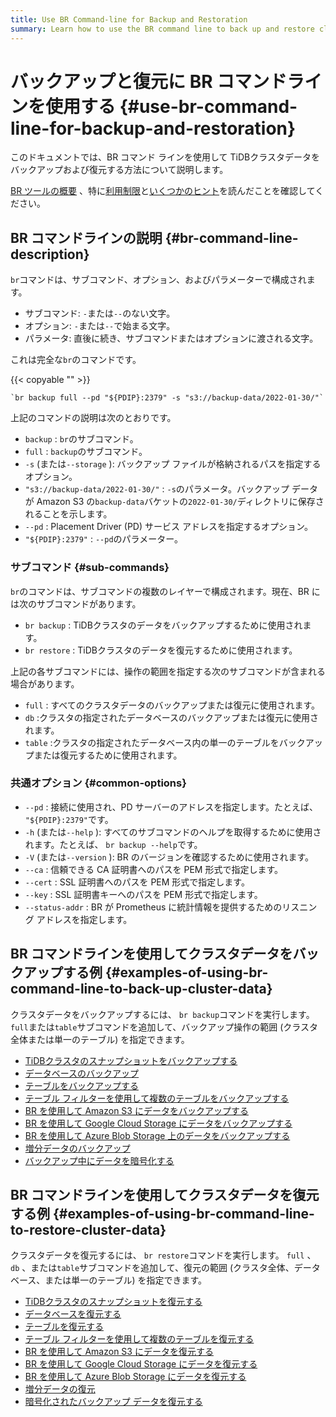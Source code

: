 ```yaml
---
title: Use BR Command-line for Backup and Restoration
summary: Learn how to use the BR command line to back up and restore cluster data.
---
```


# バックアップと復元に BR コマンドラインを使用する {#use-br-command-line-for-backup-and-restoration}

このドキュメントでは、BR コマンド ラインを使用して TiDBクラスタデータをバックアップおよび復元する方法について説明します。

[BR ツールの概要](/br/backup-and-restore-overview.md) 、特に[利用制限](/br/backup-and-restore-overview.md#usage-restrictions)と[いくつかのヒント](/br/backup-and-restore-overview.md#some-tips)を読んだことを確認してください。

## BR コマンドラインの説明 {#br-command-line-description}

`br`コマンドは、サブコマンド、オプション、およびパラメーターで構成されます。

-   サブコマンド: `-`または`--`のない文字。
-   オプション: `-`または`--`で始まる文字。
-   パラメータ: 直後に続き、サブコマンドまたはオプションに渡される文字。

これは完全な`br`のコマンドです。

{{< copyable "" >}}

```shell
`br backup full --pd "${PDIP}:2379" -s "s3://backup-data/2022-01-30/"`
```

上記のコマンドの説明は次のとおりです。

-   `backup` : `br`のサブコマンド。
-   `full` : `backup`のサブコマンド。
-   `-s` (または`--storage` ): バックアップ ファイルが格納されるパスを指定するオプション。
-   `"s3://backup-data/2022-01-30/"` : `-s`のパラメータ。バックアップ データが Amazon S3 の`backup-data`バケットの`2022-01-30/`ディレクトリに保存されることを示します。
-   `--pd` : Placement Driver (PD) サービス アドレスを指定するオプション。
-   `"${PDIP}:2379"` : `--pd`のパラメーター。

### サブコマンド {#sub-commands}

`br`のコマンドは、サブコマンドの複数のレイヤーで構成されます。現在、BR には次のサブコマンドがあります。

-   `br backup` : TiDBクラスタのデータをバックアップするために使用されます。
-   `br restore` : TiDBクラスタのデータを復元するために使用されます。

上記の各サブコマンドには、操作の範囲を指定する次のサブコマンドが含まれる場合があります。

-   `full` : すべてのクラスタデータのバックアップまたは復元に使用されます。
-   `db` :クラスタの指定されたデータベースのバックアップまたは復元に使用されます。
-   `table` :クラスタの指定されたデータベース内の単一のテーブルをバックアップまたは復元するために使用されます。

### 共通オプション {#common-options}

-   `--pd` : 接続に使用され、PD サーバーのアドレスを指定します。たとえば、 `"${PDIP}:2379"`です。
-   `-h` (または`--help` ): すべてのサブコマンドのヘルプを取得するために使用されます。たとえば、 `br backup --help`です。
-   `-V` (または`--version` ): BR のバージョンを確認するために使用されます。
-   `--ca` : 信頼できる CA 証明書へのパスを PEM 形式で指定します。
-   `--cert` : SSL 証明書へのパスを PEM 形式で指定します。
-   `--key` : SSL 証明書キーへのパスを PEM 形式で指定します。
-   `--status-addr` : BR が Prometheus に統計情報を提供するためのリスニング アドレスを指定します。

## BR コマンドラインを使用してクラスタデータをバックアップする例 {#examples-of-using-br-command-line-to-back-up-cluster-data}

クラスタデータをバックアップするには、 `br backup`コマンドを実行します。 `full`または`table`サブコマンドを追加して、バックアップ操作の範囲 (クラスタ全体または単一のテーブル) を指定できます。

-   [TiDBクラスタのスナップショットをバックアップする](/br/br-usage-backup.md#back-up-tidb-cluster-snapshots)
-   [データベースのバックアップ](/br/br-usage-backup.md#back-up-a-database)
-   [テーブルをバックアップする](/br/br-usage-backup.md#back-up-a-table)
-   [テーブル フィルターを使用して複数のテーブルをバックアップする](/br/br-usage-backup.md#back-up-multiple-tables-with-table-filter)
-   [BR を使用して Amazon S3 にデータをバックアップする](/br/backup-storage-S3.md)
-   [BR を使用して Google Cloud Storage にデータをバックアップする](/br/backup-storage-gcs.md)
-   [BR を使用して Azure Blob Storage 上のデータをバックアップする](/br/backup-storage-azblob.md)
-   [増分データのバックアップ](/br/br-usage-backup.md#back-up-incremental-data)
-   [バックアップ中にデータを暗号化する](/br/br-usage-backup.md#encrypt-backup-data-at-the-backup-end)

## BR コマンドラインを使用してクラスタデータを復元する例 {#examples-of-using-br-command-line-to-restore-cluster-data}

クラスタデータを復元するには、 `br restore`コマンドを実行します。 `full` 、 `db` 、または`table`サブコマンドを追加して、復元の範囲 (クラスタ全体、データベース、または単一のテーブル) を指定できます。

-   [TiDBクラスタのスナップショットを復元する](/br/br-usage-restore.md#restore-tidb-cluster-snapshots)
-   [データベースを復元する](/br/br-usage-restore.md#restore-a-database)
-   [テーブルを復元する](/br/br-usage-restore.md#restore-a-table)
-   [テーブル フィルターを使用して複数のテーブルを復元する](/br/br-usage-restore.md#restore-multiple-tables-with-table-filter)
-   [BR を使用して Amazon S3 にデータを復元する](/br/backup-storage-S3.md)
-   [BR を使用して Google Cloud Storage にデータを復元する](/br/backup-storage-gcs.md)
-   [BR を使用して Azure Blob Storage にデータを復元する](/br/backup-storage-azblob.md)
-   [増分データの復元](/br/br-usage-restore.md#restore-incremental-data)
-   [暗号化されたバックアップ データを復元する](/br/br-usage-restore.md#restore-encrypted-backup-data)
